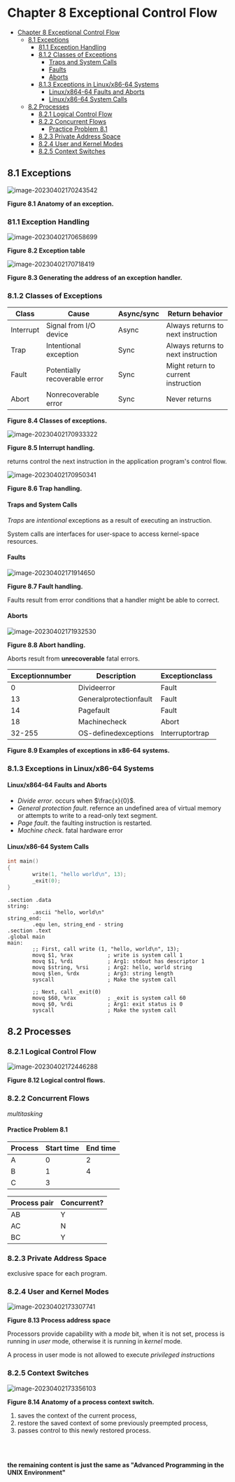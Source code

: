 # Chapter 8 Exceptional Control Flow

<!--toc:start-->
- [Chapter 8 Exceptional Control Flow](#chapter-8-exceptional-control-flow)
  - [8.1 Exceptions](#81-exceptions)
    - [81.1 Exception Handling](#811-exception-handling)
    - [8.1.2 Classes of Exceptions](#812-classes-of-exceptions)
      - [Traps and System Calls](#traps-and-system-calls)
      - [Faults](#faults)
      - [Aborts](#aborts)
    - [8.1.3 Exceptions in Linux/x86-64 Systems](#813-exceptions-in-linuxx86-64-systems)
      - [Linux/x864-64 Faults and Aborts](#linuxx864-64-faults-and-aborts)
      - [Linux/x86-64 System Calls](#linuxx86-64-system-calls)
  - [8.2 Processes](#82-processes)
    - [8.2.1 Logical Control Flow](#821-logical-control-flow)
    - [8.2.2 Concurrent Flows](#822-concurrent-flows)
      - [Practice Problem 8.1](#practice-problem-81)
    - [8.2.3 Private Address Space](#823-private-address-space)
    - [8.2.4 User and Kernel Modes](#824-user-and-kernel-modes)
    - [8.2.5 Context Switches](#825-context-switches)
<!--toc:end-->

## 8.1 Exceptions

![image-20230402170243542](./ch08/image-20230402170243542.png)

**Figure 8.1 Anatomy of an exception.**

### 81.1 Exception Handling

![image-20230402170658699](./ch08/image-20230402170658699.png)

**Figure 8.2 Exception table**

![image-20230402170718419](./ch08/image-20230402170718419.png)

**Figure 8.3 Generating the address of an exception handler.**

### 8.1.2 Classes of Exceptions

| Class     | Cause                         | Async/sync | Return behavior                     |
| --------- | ----------------------------- | ---------- | ----------------------------------- |
| Interrupt | Signal from I/O device        | Async      | Always returns to next instruction  |
| Trap      | Intentional exception         | Sync       | Always returns to next instruction  |
| Fault     | Potentially recoverable error | Sync       | Might return to current instruction |
| Abort     | Nonrecoverable error          | Sync       | Never returns                       |

**Figure 8.4 Classes of exceptions.**

![image-20230402170933322](./ch08/image-20230402170933322.png)

**Figure 8.5 Interrupt handling.**

returns control the next instruction in the application program's control flow.

![image-20230402170950341](./ch08/image-20230402170950341.png)

**Figure 8.6 Trap handling.**

#### Traps and System Calls

_Traps_ are _intentional_ exceptions as a result of executing an instruction.

System calls are interfaces for user-space to access kernel-space resources.

#### Faults

![image-20230402171914650](./ch08/image-20230402171914650.png)

**Figure 8.7 Fault handling.**

Faults result from error conditions that a handler might be able to correct.

#### Aborts

![image-20230402171932530](./ch08/image-20230402171932530.png)

**Figure 8.8 Abort handling.**

Aborts result from **unrecoverable** fatal errors.

| Exceptionnumber | Description            | Exceptionclass  |
| --------------- | ---------------------- | --------------- |
| 0               | Divideerror            | Fault           |
| 13              | Generalprotectionfault | Fault           |
| 14              | Pagefault              | Fault           |
| 18              | Machinecheck           | Abort           |
| 32-255          | OS-definedexceptions   | Interruptortrap |

**Figure 8.9 Examples of exceptions in x86-64 systems.**

### 8.1.3 Exceptions in Linux/x86-64 Systems

#### Linux/x864-64 Faults and Aborts

- _Divide error_. occurs when $\frac{x}{0}$.
- _General protection fault_. refernce an undefined area of virtual memory or attempts to write to a read-only text segment.
- _Page fault_. the faulting instruction is restarted.
- _Machine check_. fatal hardware error

#### Linux/x86-64 System Calls

```c
int main()
{
        write(1, "hello world\n", 13);
        _exit(0);
}
```

```assembly
.section .data
string:
        .ascii "hello, world\n"
string_end:
        .equ len, string_end - string
.section .text
.global main
main:
        ;; First, call write (1, "hello, world\n", 13);
        movq $1, %rax           ; write is system call 1
        movq $1, %rdi           ; Arg1: stdout has descriptor 1
        movq $string, %rsi      ; Arg2: hello, world string
        movq $len, %rdx         ; Arg3: string length
        syscall                 ; Make the system call

        ;; Next, call _exit(0)
        movq $60, %rax          ; _exit is system call 60
        movq $0, %rdi           ; Arg1: exit status is 0
        syscall                 ; Make the system call

```

## 8.2 Processes

### 8.2.1 Logical Control Flow

![image-20230402172446288](./ch08/image-20230402172446288.png)

**Figure 8.12 Logical control flows.**

### 8.2.2 Concurrent Flows

_multitasking_

#### Practice Problem 8.1

| Process | Start time | End time |
| ------- | ---------- | -------- |
| A       | 0          | 2        |
| B       | 1          | 4        |
| C       | 3          |          |

| Process pair | Concurrent? |
| ------------ | ----------- |
| AB           | Y           |
| AC           | N           |
| BC           | Y           |

### 8.2.3 Private Address Space

exclusive space for each program.

### 8.2.4 User and Kernel Modes

![image-20230402173307741](./ch08/image-20230402173307741.png)

**Figure 8.13 Process address space**

Processors provide capability with a _mode_ bit, when it is not set, process is running in _user_ mode, otherwise it is running in _kernel_ mode.

A process in user mode is not allowed to execute _privileged instructions_

### 8.2.5 Context Switches

![image-20230402173356103](./ch08/image-20230402173356103.png)

**Figure 8.14 Anatomy of a process context switch.**

1. saves the context of the current process,
2. restore the saved context of some previously preempted process,
3. passes control to this newly restored process.

<br/>
<brachiopodist/>
<br/>

**the remaining content is just the same as "Advanced Programming in the UNIX Environment"**
